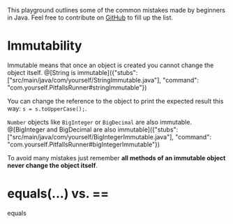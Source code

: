 This playground outlines some of the common mistakes made by beginners in Java. Feel free to contribute on [GitHub](https://github.com) to fill up the list.

# Immutability

Immutable means that once an object is created you cannot change the object itself.
@[String is immutable]({"stubs": ["src/main/java/com/yourself/StringImmutable.java"], "command": "com.yourself.PitfallsRunner#stringImmutable"})

You can change the reference to the object to print the expected result this way: `s = s.toUpperCase();`.

`Number` objects like `BigInteger` or `BigDecimal` are also immutable.
@[BigInteger and BigDecimal are also immutable]({"stubs": ["src/main/java/com/yourself/BigIntegerImmutable.java"], "command": "com.yourself.PitfallsRunner#bigIntegerImmutable"})

To avoid many mistakes just remember **all methods of an immutable object never change the object itself**.

# equals(...) vs. ==

equals